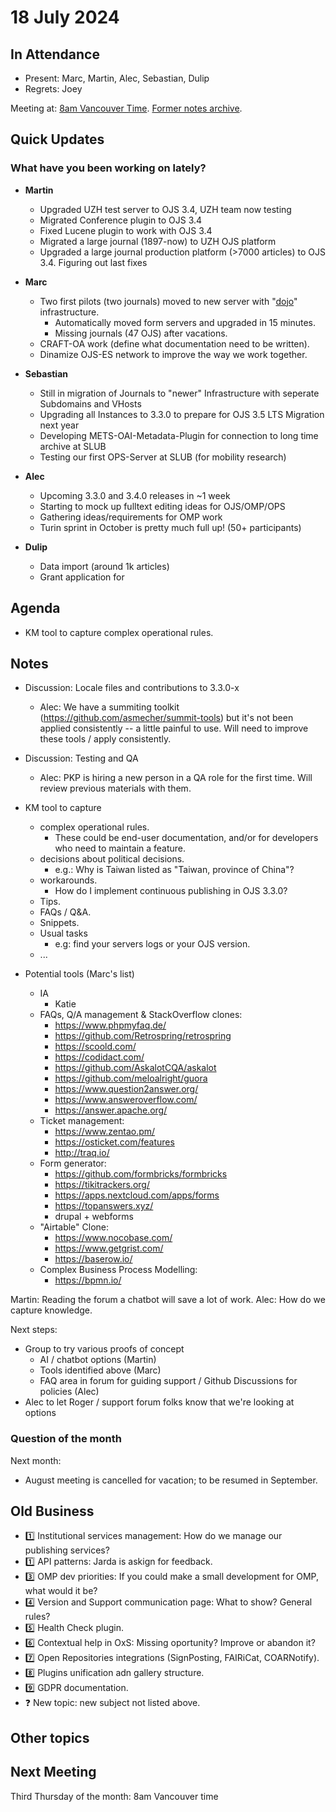 # 18 July 2024

In Attendance
-------------

- Present: Marc, Martin, Alec, Sebastian, Dulip
- Regrets: Joey

Meeting at: [8am Vancouver Time](https://www.timeanddate.com/worldclock/converter.html?iso=20240718T150000&p1=256&p2=tz_pt&p3=tz_pdt&p4=80&p5=3705&p6=418&p7=tz_adt&p8=37&p9=31&p10=268&p11=101).
[Former notes archive](https://github.com/pkp/technical-committee/tree/main/meeting-minutes).


Quick Updates
-------------

### What have you been working on lately?

- **Martin**
    -  Upgraded UZH test server to OJS 3.4, UZH team now testing
    -  Migrated Conference plugin to OJS 3.4
    -  Fixed Lucene plugin to work with OJS 3.4
    -  Migrated a large journal (1897-now) to UZH OJS platform
    -  Upgraded a large journal production platform (>7000 articles) to OJS 3.4. Figuring out last fixes

- **Marc**
    - Two first pilots (two journals) moved to new server with "[dojo](https://github.com/marcbria/dojo)" infrastructure.
        - Automatically moved form servers and upgraded in 15 minutes.
        - Missing journals (47 OJS) after vacations.
    - CRAFT-OA work (define what documentation need to be written).
    - Dinamize OJS-ES network to improve the way we work together.

- **Sebastian**
    - Still in migration of Journals to "newer" Infrastructure with seperate Subdomains and VHosts
    - Upgrading all Instances to 3.3.0 to prepare for OJS 3.5 LTS Migration next year
    - Developing METS-OAI-Metadata-Plugin for connection to long time archive at SLUB
    - Testing our first OPS-Server at SLUB (for mobility research)

- **Alec**
    - Upcoming 3.3.0 and 3.4.0 releases in ~1 week
    - Starting to mock up fulltext editing ideas for OJS/OMP/OPS
    - Gathering ideas/requirements for OMP work
    - Turin sprint in October is pretty much full up! (50+ participants)

- **Dulip**
    - Data import (around 1k articles)
    - Grant application for 

Agenda
------

- KM tool to capture complex operational rules.


Notes
-----

- Discussion: Locale files and contributions to 3.3.0-x
    - Alec: We have a summiting toolkit (https://github.com/asmecher/summit-tools) but it's not been applied consistently -- a little painful to use. Will need to improve these tools / apply consistently.
- Discussion: Testing and QA
    - Alec: PKP is hiring a new person in a QA role for the first time. Will review previous materials with them.

- KM tool to capture  
    - complex operational rules.
        - These could be end-user documentation, and/or for developers who need to maintain a feature.
    - decisions about political decisions.
        - e.g.: Why is Taiwan listed as "Taiwan, province of China"? 
    - workarounds. 
        - How do I implement continuous publishing in OJS 3.3.0?
    - Tips.
    - FAQs / Q&A.
    - Snippets.
    - Usual tasks
        - e.g: find your servers logs or your OJS version.
    - ...

- Potential tools (Marc's list)
    - IA 
        - Katie
    - FAQs, Q/A management & StackOverflow clones:
        - https://www.phpmyfaq.de/
        - https://github.com/Retrospring/retrospring
        - https://scoold.com/
        - https://codidact.com/
        - https://github.com/AskalotCQA/askalot
        - https://github.com/meloalright/guora
        - https://www.question2answer.org/
        - https://www.answeroverflow.com/
        - https://answer.apache.org/
    - Ticket management:
        - https://www.zentao.pm/
        - https://osticket.com/features
        - http://traq.io/
    - Form generator:
        - https://github.com/formbricks/formbricks
        - https://tikitrackers.org/
        - https://apps.nextcloud.com/apps/forms
        - https://topanswers.xyz/
        - drupal + webforms
    - "Airtable" Clone:
        - https://www.nocobase.com/
        - https://www.getgrist.com/
        - https://baserow.io/
    - Complex Business Process Modelling: 
        - https://bpmn.io/

Martin: Reading the forum a chatbot will save a lot of work.
Alec: How do we capture knowledge.

Next steps:
- Group to try various proofs of concept
    - AI / chatbot options (Martin)
    - Tools identified above (Marc)
    - FAQ area in forum for guiding support / Github Discussions for policies (Alec)
- Alec to let Roger / support forum folks know that we're looking at options



### Question of the month

Next month:

- August meeting is cancelled for vacation; to be resumed in September.


Old Business
------------

- :one: Institutional services management: How do we manage our publishing services?
- :one: API patterns: Jarda is askign for feedback.
- :three: OMP dev priorities: If you could make a small development for OMP, what would it be?
- :four: Version and Support communication page: What to show? General rules?
- :five: Health Check plugin.
- :six: Contextual help in OxS: Missing oportunity? Improve or abandon it?
- :seven: Open Repositories integrations (SignPosting, FAIRiCat, COARNotify).
- :eight: Plugins unification adn gallery structure. 
- :nine: GDPR documentation.
- :question: New topic: new subject not listed above.


Other topics
------------


Next Meeting
------------

Third Thursday of the month: 8am Vancouver time
